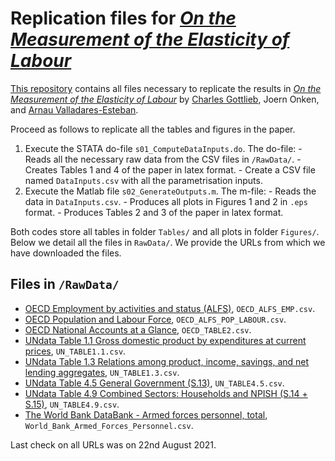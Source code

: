 # Replication files for [_On the Measurement of the Elasticity of Labour_](https://arnau.eu/MeasureElasticity.pdf)

[This repository](https://github.com/drarnau/MeasureElasticity) contains all files necessary to replicate the results in [_On the Measurement of the Elasticity of Labour_](https://arnau.eu/MeasureElasticity.pdf) by [Charles Gottlieb](https://sites.google.com/site/gottliebcharles/Charles-Gottlieb), Joern Onken, and [Arnau Valladares-Esteban](https://arnau.eu).

Proceed as follows to replicate all the tables and figures in the paper.
  1. Execute the STATA do-file `s01_ComputeDataInputs.do`. The do-file:
    - Reads all the necessary raw data from the CSV files in `/RawData/`.
    - Creates Tables 1 and 4 of the paper in latex format.
    - Create a CSV file named `DataInputs.csv` with all the parametrisation inputs.
  2. Execute the Matlab file `s02_GenerateOutputs.m`. The m-file:
    - Reads the data in `DataInputs.csv`.
    - Produces all plots in Figures 1 and 2 in `.eps` format.
    - Produces Tables 2 and 3 of the paper in latex format.

Both codes store all tables in folder `Tables/` and all plots in folder `Figures/`.  
Below we detail all the files in `RawData/`.
We provide the URLs from which we have downloaded the files.

## Files in `/RawData/`
- [OECD Employment by activities and status (ALFS)](https://stats.oecd.org/Index.aspx?DataSetCode=ALFS_EMP), `OECD_ALFS_EMP.csv`.
- [OECD Population and Labour Force](https://stats.oecd.org/Index.aspx?DataSetCode=ALFS_POP_LABOUR#), `OECD_ALFS_POP_LABOUR.csv`.
- [OECD National Accounts at a Glance](https://stats.oecd.org/Index.aspx?DataSetCode=NAAG#), `OECD_TABLE2.csv`.
- [UNdata Table 1.1 Gross domestic product by expenditures at current prices](http://data.un.org/Data.aspx?d=SNA&f=group_code%3a101), `UN_TABLE1.1.csv`.
- [UNdata Table 1.3 Relations among product, income, savings, and net lending aggregates](http://data.un.org/Data.aspx?d=SNA&f=group_code%3a103), `UN_TABLE1.3.csv`.
- [UNdata Table 4.5 General Government (S.13)](http://data.un.org/Data.aspx?d=SNA&f=group_code%3a405), `UN_TABLE4.5.csv`.
- [UNdata Table 4.9 Combined Sectors: Households and NPISH (S.14 + S.15)](http://data.un.org/Data.aspx?d=SNA&f=group_code%3a409), `UN_TABLE4.9.csv`.
- [The World Bank DataBank - Armed forces personnel, total](https://databank.worldbank.org/reports.aspx?source=2&series=MS.MIL.TOTL.P1&country=), `World_Bank_Armed_Forces_Personnel.csv`.

Last check on all URLs was on 22nd August 2021.
